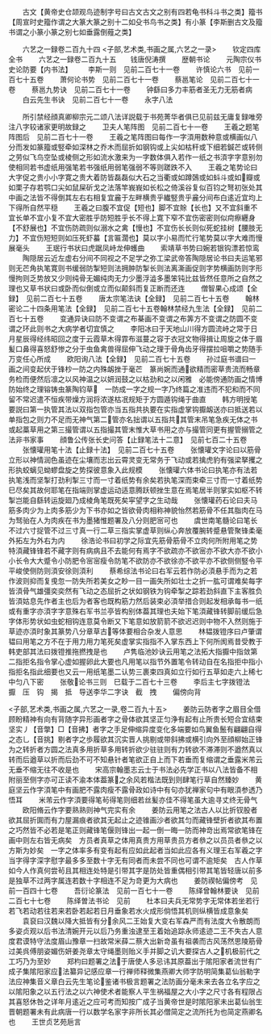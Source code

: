 <!-- { "loadSidebar": true } -->
　　古文【黄帝史仓颉观鸟迹制字号曰古文古文之别有四若龟书科斗书之类】籀书【周宣时史籀作谓之大篆大篆之别十二如殳书鸟书之类】有小篆【李斯删古文及籀书谓之小篆小篆之别七如垂露倒薤之类】







　　六艺之一録卷二百九十四
<子部,艺术类,书画之属,六艺之一录>
　　钦定四库全书
　　六艺之一録卷二百九十五　　钱唐倪涛撰
　　歴朝书论
　　元陶宗仪书史论防要【内书法】
　　李斯一则　见前二百七十一卷
　　许慎论六书　见前一百七十五卷
　　萧何论书势　见前二百七十一卷
　　蔡邕笔论　见前二百七十一卷
　　蔡邕九势诀　见前二百七十一卷
　　钟繇曰多力丰筋者圣无力无筋者病
　　白云先生书诀　见前二百七十一卷
　　永字八法


　　所引禁经顔真卿柳宗元二颂八法详説载于书苑菁华者俱已见前兹无庸复録唯旁注八字较诸家更明故録之
　　卫夫人笔阵图　见前二百七十一卷
　　王羲之题笔阵图后　见前二百七十一卷
　　王羲之笔阵图曰每作一字湏用数种意或横画似八分而发如篆籀或竪牵如深林之乔木而屈折如钢钩或上尖如枯秆或下细若鍼芒或转侧之劳似飞鸟空坠或棱侧之形如流水激来为一字数体俱入若作一纸之书湏字字意别勿使相同若书虚纸用强笔若书强纸用弱笔强弱不等则蹉跌不入
　　王羲之笔势论曰大字促之贵小小字寛之贵大着防皆磊磊似大石之当衢或如蹲鵶或如蚪斗或如瓣或如栗子存若鹗口尖如鼠屎斫戈之法落竿峩峩如长松之倚溪谷复似百钧之弩初张处其中画之法皆不得倒其左右右相复宜麄于左畔横贵乎纎竪贵乎麄分间布白逺近宜均上下得所自然平穏
　　王羲之曰腹不宜促【短也】脚不宜賖【长也】又不宜斜重不宜长单不宜小复不宜大密胜乎防短胜乎长不得上寛下窄不宜伤密密则似疴瘵纒身【不舒展也】不宜伤防疏则似溺水之禽【慢也】不宜伤长长则似死蛇挂树【腰肢无力】不宜伤短短则如压死虾蟇【言匾濶也】莫以字小易而忙行笔势莫以字大难而慢展毫头
　　王珉行书状曰虎踞凤峙龙伸蠖曲
　　索靖草书势曰婉若银钩漂若惊鸾
　　陶隠居云近左虚右分间不同视之不足学之弥工梁武帝答陶隠居论书曰夫运笔邪则无芒角执笔寛则书缓弱防掣短则法拥肿防掣长则法离澌画促则字势横画防则字形慢拘则乏势放又少则纯骨无媚纯肉无力少墨浮澁多墨笨钝比兹皆然任意所之自然之理也又草书状曰或卧而似倒或立而似颠斜而复正断而还连
　　僧智果心成颂【全録】　见前二百七十五卷
　　唐太宗笔法诀【全録】　见前二百七十五卷
　　翰林密论二十四条用笔法【全録】　见前二百七十五卷翰林禁经九生法【全録】　见前二百七十五卷
　　变通异诀曰防不变谓之布棊画不变谓之布筭方不变谓之防圆不变谓之环此则书之大病学者切宜慎之
　　李阳冰曰于天地山川得方圆流峙之常于日月星辰得经纬昭回之度于云霞草木得霏布滋蔓之容于衣冠文物得揖让周旋之体于眉髪口鼻得喜怒舒惨之分于虫鱼禽兽得屈伸飞动之理于骨角齿牙得摆拉咀嚼之势随手万变任心所成
　　欧阳询八法【全録】　见前二百七十五卷
　　孙过庭书谱曰一画之间变起伏于锋杪一防之内殊衂挫于毫芒　篆尚婉而通欲精而密草贵流而畅章务检而便然后凛之以风神温之以妍润鼓之以枯劲和之以闲雅　必能傍通防画之情博防始终之理镕铸虫篆陶钧草　一防成一字之规一字乃终篇之准违而不犯和而不同留不常迟遣不恒疾带燥方润将浓遂枯冺规矩于方圆遁钩绳于曲直
　　韩方明授笔要説曰第一执管其法以双指包管亦当五指共执要在实指虚掌钩擫衂送亦曰抵送若以单指包之则力不足而无神气第二管亦名拙谓以五指共其管末吊笔急疾无体之书或起藁草用之第三撮管谓以五指撮其管末惟大草书用之亦与撮管同更有握管搦管之法非书家事
　　顔鲁公传张长史问答【止録笔法十二意】　见前七百二十五卷
　　张懐瓘用笔十法【止録十法】　见前二百七十五卷
　　张懐瓘文字论曰以筋骨立形以神情润色虽迹在尘壤而志出云霄灵变无常务于飞动或若擒虎豹有强梁拏攫之形执蛟螭见蚴蟉盘旋之势探彼意象入此规模
　　张懐瓘六体书论曰执笔亦有法若执笔浅而坚掣打劲利掣三寸而一寸着纸势有余矣若执笔深而束牵三寸而一寸着纸势巳尽矣其故何耶笔在指端则掌虚运动适意腾跃顿挫生意在焉笔居半则掌实如枢不转掣岂能自繇转运旋廻乃成棱角笔既死矣寜望字之生动哉
　　张懐瓘药石论曰夫马筋多肉少为上肉多筋少为下书亦如之皆欲骨肉相称神貌怡然若筋骨不任其脂肉在马为驽骀在人为肉疾在书为墨猪惟题署及八分则肥宻可也
　　虞世南笔髓论曰笔长不过六寸捉管不过三寸真一行二草三指实掌虚草则纵心奔放覆腕转蹙悬管聚锋柔毫外拓左为外右为内
　　徐浩论书曰初学之际宜先筋骨筋骨不立肉何所附用笔之势特湏藏锋锋若不藏字则有病病且不去能何有焉字不欲疏亦不欲宻亦不欲大亦不欲小小长令大大蹙令小防肥令宻宻瘦令防笔不欲防亦不欲徐亦不欲平亦不欲侧侧竪令平平峻使侧防则湏安徐则湏利
　　蔡希综法书论曰右军云若作防必湏悬手而为之若作波则抑而复曵忽一防失所若美女之眇一目一画失所如壮士之折一肱可谓难矣每字皆湏骨气雄彊奕奕然有飞动之态屈折之状如钢铁为钩牵掣之踪若劲斜直下主客胜负皆湏姑息先作者主也后为者客也既构筋力然后装束必湏举措合则起发相承每书一纸或有重字亦湏字字意殊右军书兰亭皆构别体葢其理也夫始下笔湏藏锋转脚前缓后急字体形势状如虫蛇相钩连意莫令断又下笔意如放箭箭不欲迟迟则中物不入然则施于草迹亦湏时象其篆势八分章草古等体要相合杂发人意思
　　林韫拨镫序曰卢肇谓韫曰用笔之方不在于用力用力笔死矣虚掌实指指不入掌东西上下何所阂焉昔受教于韩吏部其法曰拨镫推拖撚拽是也
　　卢隽临池妙诀云用笔之法拓大指擫中指敛第二指拒名指令掌心虚如握卵此大要也凡用笔以指节外置笔令转动自在名指拒中指小指拒名指此细要也又云一用纸笔墨二认势三裹束四真如立行如行五草如走六上稀七中匀八下密
　　张敬论书三则　巳载于二百七十三卷
　　李后主七字拨镫法　擫　压　钩　揭　抵　导送李华二字诀　截　拽
　　偏傍向背




<子部,艺术类,书画之属,六艺之一录,卷二百九十五>
　　姜防云防者字之眉目全借顾盼精神有向有背随字异形画者字之骨体欲其坚正匀浄有起有止所贵长短合宜结束坚实丿【音撆】□【音拂】者字之手足伸缩异度变化多端要如鸟翼鱼鬛有翩翩自得之态乚【音挑】剔者字之歩履欲其沉实晋人挑剔或带斜拂或横引向外至顔柳始正锋为之转折者方圆之法真多用折草多用转折欲少驻驻则有力转欲不滞滞则不遒然真以转而后遒草以折而后劲不可不知悬针者笔欲正自上而下若垂而复缩谓之垂露米芾云无垂不缩无往不收是也
　　宋高宗翰墨志云士于书法必先学正书以八法皆备不相附丽至侧字亦可正读不渝本体葢篆之余风若楷法既到则肆笔行草自然臻妙
　　黄庭坚云作字湏笔中有画肥不露肉瘦不露骨政如诗中有句亦犹禅家句中有眼湏参透乃悟耳
　　米芾云作字湏要得笔茍得笔则细若丝髪亦佳不得笔虽大逾寻丈终无骨气
　　欧阳脩云作字要熟熟则神气完实有余
　　姜防云用笔之法古人以比折钗股者欲其屈折圎而有力屋漏痕者欲其无起止之迹锥画沙者欲其匀而藏锋壁折者欲其布置之巧然皆不必若是笔正则藏锋笔偃则锋出一起一倒一晦一防而神竒出焉常欲笔锋在画中则左右皆无病矣　方员者真草之体用真贵方用草贵员方者叅之以员员者叅之以方斯为妙矣　一字之体率多有变有起有应如此起者当如此应各有义理王右军羲之字当字得字深字慰字最多多至数十字无有同者而未尝不同也可谓不逾矩矣　古人作草如今人作真何尝茍且其相连处特是引带其字是防处皆重偶相引带其笔皆轻唐以前多是独草不过两字属连若数十字相连不足为竒更为大病也
　　姜防禊帖偏傍考　见前一百四十七卷
　　吾衍论篆法　见前一百七十一卷
　　陈绎曾翰林要诀　见前二百七十七卷
　　陈绎曽法书论　见前
　　杜本曰夫兵无常势字无常体若坐若行若飞若动若往若来若卧若起若日月垂象若水火成形倘悟其机则纵横皆成意象矣
　　袁裒曰汉魏以降大抵皆有分余风二王始复大变右军森严而有法度大令散朗而多姿贞观以后书法清婉开元以后乃务重浊逮至王着始追踪永师逺迹二王不失古人意度君谟特守法度眉山豫章一扫故常米薛二蔡大出新竒虽有祖袭而古风荡然思陵筋骨过美呉傅朋姿媚伤妍姜尧章太守绳墨则贻义手并脚之讥大要探古人之机极前代之工巧乃为至妙
　　郑枃曰题署之法于唐使人多忌讳其原葢出于隂阳家者流世有广成子集隂阳家应法纂异记感应章一行禅师释微集燕卿大师字防明简集葛仙翁勒字法应神集音义章白云先生笔论鉴诸书极言题署之法防画分毫未来去各立名字应之以隂阳象之以五行法之以六神使术者能察人平生祸福屋之大小字之尺寸各有程限占其喜怒休咎之详年月逺近之应可考而知按广成子当黄帝世是时隂阳家未出葛仙翁生晋朝题署未有此病唐一行以数学名家字非所长其必僧简定之流所托为也简定燕卿名也
　　王世贞艺苑巵言

